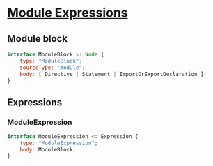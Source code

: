 # [Module Expressions][proposal-module-expressions]

## Module block

```js
interface ModuleBlock <: Node {
    type: "ModuleBlock";
    sourceType: "module";
    body: [ Directive | Statement | ImportOrExportDeclaration ];
}
```

## Expressions

### ModuleExpression

```js
interface ModuleExpression <: Expression {
    type: "ModuleExpression";
    body: ModuleBlock;
}
```

[proposal-module-expressions]: https://github.com/tc39/proposal-module-expressions
